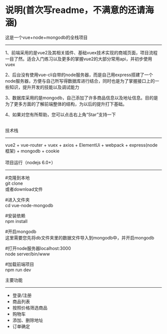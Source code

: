说明(首次写readme，不满意的还请海涵)
===
这是一个vue+node+mongodb的全栈项目
_____
1、前端采用的是vue2及其相关插件、基础vuex技术实现的商城页面，项目流程一目了然。适合入门练习以及更多的掌握vue2的大部分常用api，并初步使用vuex<br>

2、后台没有使用vue-cli自带的node服务器，而是自己用express搭建了一个node服务器，方便与自己所写得数据库进行结合，同时也是为了掌握接口上的一些知识，提升开发的技能以及调试能力<br>

3、数据库采用的是mongodb，自己添加了许多商品信息以及地址信息。目的是为了更多方面的了解前端整体的结构，为以后的提升打下基础。

4、如果对您有所帮助，您可以点击右上角“Star”支持一下<br>
<br>

技术栈<br>
____

vue2 + vue-router + vuex + axios + ElementUi + webpack + express(node框架) + mongodb + cookie<br>
<br>
项目运行（nodejs 6.0+）
_____

#克隆到本地<br>
git clone <br>
或者download文件

#进入文件夹<br>
cd vue-node-mongodb

#安装依赖<br>
npm install

#开启mongodb<br>
这里需要您先将db文件夹里的数据文件导入到mongodb中，并开启mongodb

#打开node服务器localhost:3000<br>
node server/bin/www

#加载前端项目<br>
npm run dev
<br>

主要功能
____
* 登录/注册
* 商品列表
* 按照价格筛选商品
* 购物车
* 添加、删除地址
* 订单确定
